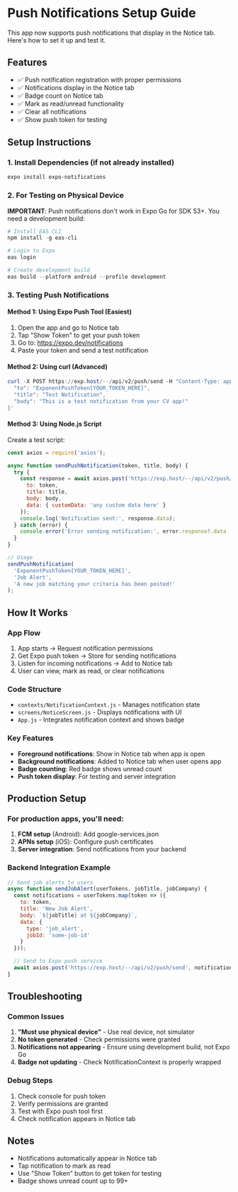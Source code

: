 # Push Notifications Setup Guide

This app now supports push notifications that display in the Notice tab. Here's how to set it up and test it.

## Features
- ✅ Push notification registration with proper permissions
- ✅ Notifications display in the Notice tab
- ✅ Badge count on Notice tab
- ✅ Mark as read/unread functionality
- ✅ Clear all notifications
- ✅ Show push token for testing

## Setup Instructions

### 1. Install Dependencies (if not already installed)
```powershell
expo install expo-notifications
```

### 2. For Testing on Physical Device
**IMPORTANT**: Push notifications don't work in Expo Go for SDK 53+. You need a development build:

```powershell
# Install EAS CLI
npm install -g eas-cli

# Login to Expo
eas login

# Create development build
eas build --platform android --profile development
```

### 3. Testing Push Notifications

#### Method 1: Using Expo Push Tool (Easiest)
1. Open the app and go to Notice tab
2. Tap "Show Token" to get your push token
3. Go to: https://expo.dev/notifications
4. Paste your token and send a test notification

#### Method 2: Using curl (Advanced)
```powershell
curl -X POST https://exp.host/--/api/v2/push/send -H "Content-Type: application/json" -d '{
  "to": "ExponentPushToken[YOUR_TOKEN_HERE]",
  "title": "Test Notification",
  "body": "This is a test notification from your CV app!"
}'
```

#### Method 3: Using Node.js Script
Create a test script:
```javascript
const axios = require('axios');

async function sendPushNotification(token, title, body) {
  try {
    const response = await axios.post('https://exp.host/--/api/v2/push/send', {
      to: token,
      title: title,
      body: body,
      data: { customData: 'any custom data here' }
    });
    console.log('Notification sent:', response.data);
  } catch (error) {
    console.error('Error sending notification:', error.response?.data || error.message);
  }
}

// Usage
sendPushNotification(
  'ExponentPushToken[YOUR_TOKEN_HERE]',
  'Job Alert',
  'A new job matching your criteria has been posted!'
);
```

## How It Works

### App Flow
1. App starts → Request notification permissions
2. Get Expo push token → Store for sending notifications
3. Listen for incoming notifications → Add to Notice tab
4. User can view, mark as read, or clear notifications

### Code Structure
- `contexts/NotificationContext.js` - Manages notification state
- `screens/NoticeScreen.js` - Displays notifications with UI
- `App.js` - Integrates notification context and shows badge

### Key Features
- **Foreground notifications**: Show in Notice tab when app is open
- **Background notifications**: Added to Notice tab when user opens app
- **Badge counting**: Red badge shows unread count
- **Push token display**: For testing and server integration

## Production Setup

### For production apps, you'll need:
1. **FCM setup** (Android): Add google-services.json
2. **APNs setup** (iOS): Configure push certificates
3. **Server integration**: Send notifications from your backend

### Backend Integration Example
```javascript
// Send job alerts to users
async function sendJobAlert(userTokens, jobTitle, jobCompany) {
  const notifications = userTokens.map(token => ({
    to: token,
    title: 'New Job Alert',
    body: `${jobTitle} at ${jobCompany}`,
    data: { 
      type: 'job_alert',
      jobId: 'some-job-id'
    }
  }));

  // Send to Expo push service
  await axios.post('https://exp.host/--/api/v2/push/send', notifications);
}
```

## Troubleshooting

### Common Issues
1. **"Must use physical device"** - Use real device, not simulator
2. **No token generated** - Check permissions were granted
3. **Notifications not appearing** - Ensure using development build, not Expo Go
4. **Badge not updating** - Check NotificationContext is properly wrapped

### Debug Steps
1. Check console for push token
2. Verify permissions are granted
3. Test with Expo push tool first
4. Check notification appears in Notice tab

## Notes
- Notifications automatically appear in Notice tab
- Tap notification to mark as read
- Use "Show Token" button to get token for testing
- Badge shows unread count up to 99+